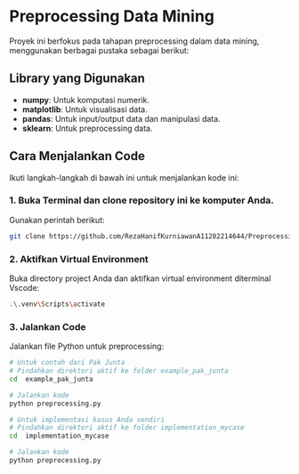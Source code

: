 # Preprocessing Data Mining

Proyek ini berfokus pada tahapan preprocessing dalam data mining, menggunakan berbagai pustaka sebagai berikut:

## Library yang Digunakan

- **numpy**: Untuk komputasi numerik.
- **matplotlib**: Untuk visualisasi data.
- **pandas**: Untuk input/output data dan manipulasi data.
- **sklearn**: Untuk preprocessing data.

## Cara Menjalankan Code

Ikuti langkah-langkah di bawah ini untuk menjalankan kode ini:

### 1. Buka Terminal dan clone repository ini ke komputer Anda.
Gunakan perintah berikut:

```sh
git clone https://github.com/RezaHanifKurniawanA11202214644/Preprocessing-Data-Mining.git
```

### 2. Aktifkan Virtual Environment
Buka directory project Anda dan aktifkan virtual environment diterminal Vscode:

```sh
.\.venv\Scripts\activate
```

### 3. Jalankan Code
Jalankan file Python untuk preprocessing:

```sh
# Untuk contoh dari Pak Junta
# Pindahkan direktori aktif ke folder example_pak_junta
cd  example_pak_junta

# Jalankan kode
python preprocessing.py

# Untuk implementasi kasus Anda sendiri
# Pindahkan direktori aktif ke folder implementation_mycase
cd  implementation_mycase

# Jalankan kode
python preprocessing.py
```